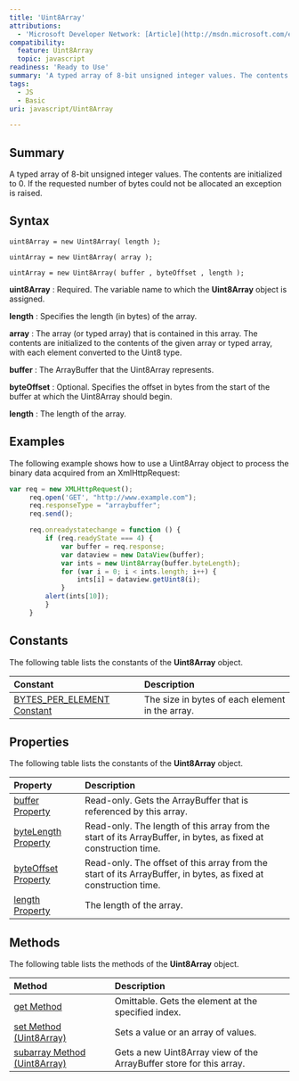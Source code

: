 ```yaml
---
title: 'Uint8Array'
attributions:
  - 'Microsoft Developer Network: [Article](http://msdn.microsoft.com/en-us/library/ie/br212477(v=vs.94).aspx)'
compatibility:
  feature: Uint8Array
  topic: javascript
readiness: 'Ready to Use'
summary: 'A typed array of 8-bit unsigned integer values. The contents are initialized to 0. If the requested number of bytes could not be allocated an exception is raised.'
tags:
  - JS
  - Basic
uri: javascript/Uint8Array

---
```

## Summary

A typed array of 8-bit unsigned integer values. The contents are initialized to 0. If the requested number of bytes could not be allocated an exception is raised.

## Syntax

    uint8Array = new Uint8Array( length );

    uintArray = new Uint8Array( array );

    uintArray = new Uint8Array( buffer , byteOffset , length );

**uint8Array**
:   Required. The variable name to which the **Uint8Array** object is assigned.

**length**
:   Specifies the length (in bytes) of the array.

**array**
:   The array (or typed array) that is contained in this array. The contents are initialized to the contents of the given array or typed array, with each element converted to the Uint8 type.

**buffer**
:   The ArrayBuffer that the Uint8Array represents.

**byteOffset**
:   Optional. Specifies the offset in bytes from the start of the buffer at which the Uint8Array should begin.

**length**
:   The length of the array.

## Examples

The following example shows how to use a Uint8Array object to process the binary data acquired from an XmlHttpRequest:

``` js
var req = new XMLHttpRequest();
     req.open('GET', "http://www.example.com");
     req.responseType = "arraybuffer";
     req.send();

     req.onreadystatechange = function () {
         if (req.readyState === 4) {
             var buffer = req.response;
             var dataview = new DataView(buffer);
             var ints = new Uint8Array(buffer.byteLength);
             for (var i = 0; i < ints.length; i++) {
                 ints[i] = dataview.getUint8(i);
             }
         alert(ints[10]);
         }
     }
```

## Constants

The following table lists the constants of the **Uint8Array** object.

|Constant|Description|
|:-------|:----------|
|[BYTES\_PER\_ELEMENT Constant](/javascript/Uint8Array/BYTES_PER_ELEMENT)|The size in bytes of each element in the array.|

## Properties

The following table lists the constants of the **Uint8Array** object.

|Property|Description|
|:-------|:----------|
|[buffer Property](/javascript/Uint8Array/buffer)|Read-only. Gets the ArrayBuffer that is referenced by this array.|
|[byteLength Property](/javascript/Uint8Array/byteLength)|Read-only. The length of this array from the start of its ArrayBuffer, in bytes, as fixed at construction time.|
|[byteOffset Property](/javascript/Uint8Array/byteOffset)|Read-only. The offset of this array from the start of its ArrayBuffer, in bytes, as fixed at construction time.|
|[length Property](/javascript/Uint8Array/length)|The length of the array.|

## Methods

The following table lists the methods of the **Uint8Array** object.

|Method|Description|
|:-----|:----------|
|[get Method](/javascript/Uint8Array/get)|Omittable. Gets the element at the specified index.|
|[set Method (Uint8Array)](/javascript/Uint8Array/set)|Sets a value or an array of values.|
|[subarray Method (Uint8Array)](/javascript/Uint8Array/subarray)|Gets a new Uint8Array view of the ArrayBuffer store for this array.|


